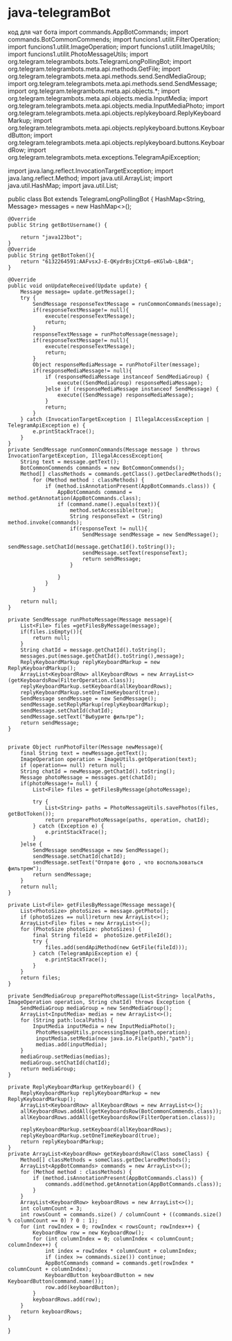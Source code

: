# java-telegramBot
код для чат бота 
import commands.AppBotCommands;
import commands.BotCommonCommends;
import funcions1.utilit.FilterOperation;
import funcions1.utilit.ImageOperation;
import funcions1.utilit.ImageUtils;
import funcions1.utilit.PhotoMessageUtils;
import org.telegram.telegrambots.bots.TelegramLongPollingBot;
import org.telegram.telegrambots.meta.api.methods.GetFile;
import org.telegram.telegrambots.meta.api.methods.send.SendMediaGroup;
import org.telegram.telegrambots.meta.api.methods.send.SendMessage;
import org.telegram.telegrambots.meta.api.objects.*;
import org.telegram.telegrambots.meta.api.objects.media.InputMedia;
import org.telegram.telegrambots.meta.api.objects.media.InputMediaPhoto;
import org.telegram.telegrambots.meta.api.objects.replykeyboard.ReplyKeyboardMarkup;
import org.telegram.telegrambots.meta.api.objects.replykeyboard.buttons.KeyboardButton;
import org.telegram.telegrambots.meta.api.objects.replykeyboard.buttons.KeyboardRow;
import org.telegram.telegrambots.meta.exceptions.TelegramApiException;

import java.lang.reflect.InvocationTargetException;
import java.lang.reflect.Method;
import java.util.ArrayList;
import java.util.HashMap;
import java.util.List;

public class Bot extends TelegramLongPollingBot {
    HashMap<String, Message> messages = new HashMap<>();


    @Override
    public String getBotUsername() {

        return "java123bot";
    }
    @Override
    public String getBotToken(){
        return "6132264591:AAFvsxJ-E-QKydrBsjCXtp6-eKGlwb-LBdA";
    }

    @Override
    public void onUpdateReceived(Update update) {
        Message message= update.getMessage();
        try {
            SendMessage responseTextMessage = runCommonCommands(message);
            if(responseTextMessage!= null){
                execute(responseTextMessage);
                return;
            }
            responseTextMessage = runPhotoMessage(message);
            if(responseTextMessage!= null){
                execute(responseTextMessage);
                return;
            }
            Object responseMediaMessage = runPhotoFilter(message);
            if(responseMediaMessage!= null){
                if (responseMediaMessage instanceof SendMediaGroup) {
                    execute((SendMediaGroup) responseMediaMessage);
                }else if (responseMediaMessage instanceof SendMessage) {
                    execute((SendMessage) responseMediaMessage);
                }
                return;
            }
        } catch (InvocationTargetException | IllegalAccessException | TelegramApiException e) {
            e.printStackTrace();
        }
    }
    private SendMessage runCommonCommands(Message message ) throws InvocationTargetException, IllegalAccessException{
        String text = message.getText();
        BotCommonCommends commands = new BotCommonCommends();
        Method[] classMethods = commands.getClass().getDeclaredMethods();
            for (Method method : classMethods) {
                if (method.isAnnotationPresent(AppBotCommands.class)) {
                    AppBotCommands command = method.getAnnotation(AppBotCommands.class);
                    if (command.name().equals(text)){
                        method.setAccessible(true);
                        String responseText = (String) method.invoke(commands);
                        if(responseText != null){
                            SendMessage sendMessage = new SendMessage();
                            sendMessage.setChatId(message.getChatId().toString());
                            sendMessage.setText(responseText);
                            return sendMessage;
                        }

                    }
                }
            }

        return null;
    }

    private SendMessage runPhotoMessage(Message message){
        List<File> files =getFilesByMessage(message);
        if(files.isEmpty()){
            return null;
        }
        String chatId = message.getChatId().toString();
        messages.put(message.getChatId().toString(),message);
        ReplyKeyboardMarkup replyKeyboardMarkup = new ReplyKeyboardMarkup();
        ArrayList<KeyboardRow> allKeyboardRows = new ArrayList<>(getKeyboardsRow(FilterOperation.class));
        replyKeyboardMarkup.setKeyboard(allKeyboardRows);
        replyKeyboardMarkup.setOneTimeKeyboard(true);
        SendMessage sendMessage = new SendMessage();
        sendMessage.setReplyMarkup(replyKeyboardMarkup);
        sendMessage.setChatId(chatId);
        sendMessage.setText("Выбурите фильтре");
        return sendMessage;
    }


    private Object runPhotoFilter(Message newMessage){
        final String text = newMessage.getText();
        ImageOperation operation = ImageUtils.getOperation(text);
        if (operation== null) return null;
        String chatId = newMessage.getChatId().toString();
        Message photoMessage = messages.get(chatId);
        if(photoMessage!= null) {
            List<File> files = getFilesByMessage(photoMessage);

            try {
                List<String> paths = PhotoMessageUtils.savePhotos(files, getBotToken());
                return preparePhotoMessage(paths, operation, chatId);
            } catch (Exception e) {
                e.printStackTrace();
            }
        }else {
            SendMessage sendMessage = new SendMessage();
            sendMessage.setChatId(chatId);
            sendMessage.setText("Отпрвте фото , что воспользоваться фильтрем");
            return sendMessage;
        }
        return null;
    }

    private List<File> getFilesByMessage(Message message){
        List<PhotoSize> photoSizes = message.getPhoto();
        if (photoSizes == null)return new ArrayList<>();
        ArrayList<File> files = new ArrayList<>();
        for (PhotoSize photoSize: photoSizes) {
            final String fileId =  photoSize.getFileId();
            try {
                files.add(sendApiMethod(new GetFile(fileId)));
            } catch (TelegramApiException e) {
                e.printStackTrace();
            }
        }
        return files;
    }

    private SendMediaGroup preparePhotoMessage(List<String> localPaths, ImageOperation operation, String chatId) throws Exception {
        SendMediaGroup mediaGroup = new SendMediaGroup();
        ArrayList<InputMedia> medias = new ArrayList<>();
        for (String path:localPaths) {
            InputMedia inputMedia = new InputMediaPhoto();
             PhotoMessageUtils.processingImage(path,operation);
             inputMedia.setMedia(new java.io.File(path),"path");
             medias.add(inputMedia);
        }
        mediaGroup.setMedias(medias);
        mediaGroup.setChatId(chatId);
        return mediaGroup;
    }

    private ReplyKeyboardMarkup getKeyboard() {
        ReplyKeyboardMarkup replyKeyboardMarkup = new ReplyKeyboardMarkup();
        ArrayList<KeyboardRow> allKeyboardRows = new ArrayList<>();
        allKeyboardRows.addAll(getKeyboardsRow(BotCommonCommends.class));
        allKeyboardRows.addAll(getKeyboardsRow(FilterOperation.class));

        replyKeyboardMarkup.setKeyboard(allKeyboardRows);
        replyKeyboardMarkup.setOneTimeKeyboard(true);
        return replyKeyboardMarkup;
    }
    private ArrayList<KeyboardRow> getKeyboardsRow(Class someClass) {
        Method[] classMethods = someClass.getDeclaredMethods();
        ArrayList<AppBotCommands> commands = new ArrayList<>();
        for (Method method : classMethods) {
            if (method.isAnnotationPresent(AppBotCommands.class)) {
                commands.add(method.getAnnotation(AppBotCommands.class));
            }
        }
        ArrayList<KeyboardRow> keyboardRows = new ArrayList<>();
        int columnCount = 3;
        int rowsCount = commands.size() / columnCount + ((commands.size() % columnCount == 0) ? 0 : 1);
        for (int rowIndex = 0; rowIndex < rowsCount; rowIndex++) {
            KeyboardRow row = new KeyboardRow();
            for (int columnIndex = 0; columnIndex < columnCount; columnIndex++) {
                int index = rowIndex * columnCount + columnIndex;
                if (index >= commands.size()) continue;
                AppBotCommands command = commands.get(rowIndex * columnCount + columnIndex);
                KeyboardButton keyboardButton = new KeyboardButton(command.name());
                row.add(keyboardButton);
            }
            keyboardRows.add(row);
        }
        return keyboardRows;
    }
}



